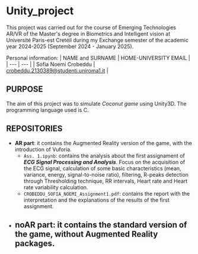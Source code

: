 # Unity_project
This project was carried out for the course of Emerging Technologies AR/VR of the Master's degree in Biometrics and Intelligent vision at Université Paris-est Cretéil during my Exchange semester of the academic year 2024-2025 (September 2024 - January 2025).

Personal information:
| NAME and SURNAME | HOME-UNIVERSITY EMAIL |
| --- | --- |
| Sofia Noemi Crobeddu | crobeddu.2130389@studenti.uniroma1.it | 

## PURPOSE

The aim of this project was to simulate *Coconut game* using Unity3D. The programming language used is C.

## REPOSITORIES

- **AR part**: it contains the Augmented Reality version of the game, with the introduction of Vuforia.
  - `Ass. 1.ipynb`: contains the analysis about the first assignament of ***ECG Signal Processing and Analysis***. Focus on the acquisition of the ECG signal, calculation of some basic characteristics (mean, variance, energy, signal-to-noise ratio), filtering, R-peaks detection through Thresholding technique, RR intervals, Heart rate and Heart rate variability calculation. 
  - `CROBEDDU_SOFIA_NOEMI_Assignment1.pdf`: contains the report with the interpretation and the explanations of the results of the first assignment.
- **noAR part**: it contains the standard version of the game, without Augmented Reality packages.
  - 
